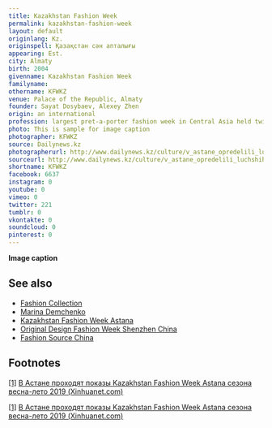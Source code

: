 ```yaml
---
title: Kazakhstan Fashion Week
permalink: kazakhstan-fashion-week
layout: default
originlang: Kz.
originspell: Қазақстан сән апталығы
appearing: Est.
city: Almaty
birth: 2004
givenname: Kazakhstan Fashion Week
familyname:
othername: KFWKZ
venue: Palace of the Republic, Almaty
founder: Sayat Dosybaev, Alexey Zhen
origin: an international
profession: largest pret-a-porter fashion week in Central Asia held twice in capital Astana
photo: This is sample for image caption
photographer: KFWKZ
source: Dailynews.kz
photographerurl: http://www.dailynews.kz/culture/v_astane_opredelili_luchshih_molodyh_dizajnerov_mody
sourceurl: http://www.dailynews.kz/culture/v_astane_opredelili_luchshih_molodyh_dizajnerov_mody
shortname: KFWKZ
facebook: 6637
instagram: 0
youtube: 0
vimeo: 0
twitter: 221
tumblr: 0
vkontakte: 0
soundcloud: 0
pinterest: 0
---
```


**Image caption**


## See also

+ [Fashion Collection](fashion-collection)
+ [Marina Demchenko](demchenko-marina)
+ [Kazakhstan Fashion Week Astana](kazakhstan-fashion-week-astana)
+ [Original Design Fashion Week Shenzhen China](original-design-fashion-week-shenzhen-china)
+ [Fashion Source China](fashion-source-china)



## Footnotes

[[1]](#a1) <span id="f1"></span> [В Астане проходят показы Kazakhstan Fashion Week Astana сезона весна-лето 2019 (Xinhuanet.com)](http://russian.people.com.cn/n3/2018/1123/c31519-9521341.html)

[[1]](#a1) <span id="f1"></span> [В Астане проходят показы Kazakhstan Fashion Week Astana сезона весна-лето 2019 (Xinhuanet.com)](http://russian.people.com.cn/n3/2018/1123/c31519-9521341.html)
